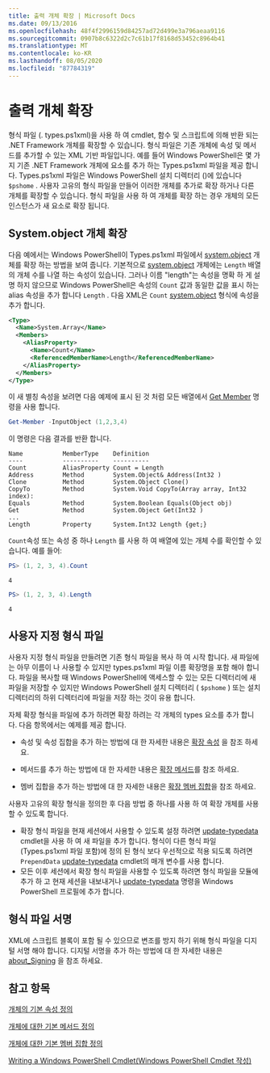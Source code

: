 ```yaml
---
title: 출력 개체 확장 | Microsoft Docs
ms.date: 09/13/2016
ms.openlocfilehash: 48f4f2996159d84257ad72d499e3a796aeaa9116
ms.sourcegitcommit: 0907b8c6322d2c7c61b17f8168d53452c8964b41
ms.translationtype: MT
ms.contentlocale: ko-KR
ms.lasthandoff: 08/05/2020
ms.locfileid: "87784319"
---
```

# <a name="extending-output-objects"></a>출력 개체 확장

형식 파일 (. types.ps1xml)을 사용 하 여 cmdlet, 함수 및 스크립트에 의해 반환 되는 .NET Framework 개체를 확장할 수 있습니다. 형식 파일은 기존 개체에 속성 및 메서드를 추가할 수 있는 XML 기반 파일입니다. 예를 들어 Windows PowerShell은 몇 가지 기존 .NET Framework 개체에 요소를 추가 하는 Types.ps1xml 파일을 제공 합니다. Types.ps1xml 파일은 Windows PowerShell 설치 디렉터리 ()에 있습니다 `$pshome` . 사용자 고유의 형식 파일을 만들어 이러한 개체를 추가로 확장 하거나 다른 개체를 확장할 수 있습니다. 형식 파일을 사용 하 여 개체를 확장 하는 경우 개체의 모든 인스턴스가 새 요소로 확장 됩니다.

## <a name="extending-the-systemarray-object"></a>System.object 개체 확장

다음 예에서는 Windows PowerShell이 Types.ps1xml 파일에서 [system.object](/dotnet/api/System.Array) 개체를 확장 하는 방법을 보여 줍니다. 기본적으로 [system.object](/dotnet/api/System.Array) 개체에는 `Length` 배열의 개체 수를 나열 하는 속성이 있습니다. 그러나 이름 "length"는 속성을 명확 하 게 설명 하지 않으므로 Windows PowerShell은 속성의 `Count` 값과 동일한 값을 표시 하는 alias 속성을 추가 합니다 `Length` . 다음 XML은 `Count` [system.object](/dotnet/api/System.Array) 형식에 속성을 추가 합니다.

```xml
<Type>
  <Name>System.Array</Name>
  <Members>
    <AliasProperty>
      <Name>Count</Name>
      <ReferencedMemberName>Length</ReferencedMemberName>
    </AliasProperty>
  </Members>
</Type>

```

이 새 별칭 속성을 보려면 다음 예제에 표시 된 것 처럼 모든 배열에서 [Get Member](/powershell/module/Microsoft.PowerShell.Utility/Get-Member) 명령을 사용 합니다.

```powershell
Get-Member -InputObject (1,2,3,4)
```

이 명령은 다음 결과를 반환 합니다.

```output
Name           MemberType    Definition
----           ----------    ----------
Count          AliasProperty Count = Length
Address        Method        System.Object& Address(Int32 )
Clone          Method        System.Object Clone()
CopyTo         Method        System.Void CopyTo(Array array, Int32 index):
Equals         Method        System.Boolean Equals(Object obj)
Get            Method        System.Object Get(Int32 )
...
Length         Property      System.Int32 Length {get;}
```

`Count`속성 또는 속성 중 하나 `Length` 를 사용 하 여 배열에 있는 개체 수를 확인할 수 있습니다. 예를 들어:

```powershell
PS> (1, 2, 3, 4).Count
```

```output
4
```

```powershell
PS> (1, 2, 3, 4).Length
```

```output
4
```

## <a name="custom-types-files"></a>사용자 지정 형식 파일

사용자 지정 형식 파일을 만들려면 기존 형식 파일을 복사 하 여 시작 합니다. 새 파일에는 아무 이름이 나 사용할 수 있지만 types.ps1xml 파일 이름 확장명을 포함 해야 합니다. 파일을 복사할 때 Windows PowerShell에 액세스할 수 있는 모든 디렉터리에 새 파일을 저장할 수 있지만 Windows PowerShell 설치 디렉터리 ( `$pshome` ) 또는 설치 디렉터리의 하위 디렉터리에 파일을 저장 하는 것이 유용 합니다.

자체 확장 형식을 파일에 추가 하려면 확장 하려는 각 개체의 types 요소를 추가 합니다. 다음 항목에서는 예제를 제공 합니다.

- 속성 및 속성 집합을 추가 하는 방법에 대 한 자세한 내용은 [확장 속성](./extending-properties-for-objects.md) 을 참조 하세요.

- 메서드를 추가 하는 방법에 대 한 자세한 내용은 [확장 메서드](./defining-default-methods-for-objects.md)를 참조 하세요.

- 멤버 집합을 추가 하는 방법에 대 한 자세한 내용은 [확장 멤버 집합](./defining-default-member-sets-for-objects.md)을 참조 하세요.

사용자 고유의 확장 형식을 정의한 후 다음 방법 중 하나를 사용 하 여 확장 개체를 사용할 수 있도록 합니다.

- 확장 형식 파일을 현재 세션에서 사용할 수 있도록 설정 하려면 [update-typedata](/powershell/module/Microsoft.PowerShell.Utility/Update-TypeData) cmdlet을 사용 하 여 새 파일을 추가 합니다. 형식이 다른 형식 파일 (Types.ps1xml 파일 포함)에 정의 된 형식 보다 우선적으로 적용 되도록 하려면 `PrependData` [update-typedata](/powershell/module/Microsoft.PowerShell.Utility/Update-TypeData) cmdlet의 매개 변수를 사용 합니다.
- 모든 이후 세션에서 확장 형식 파일을 사용할 수 있도록 하려면 형식 파일을 모듈에 추가 하 고 현재 세션을 내보내거나 [update-typedata](/powershell/module/Microsoft.PowerShell.Utility/Update-TypeData) 명령을 Windows PowerShell 프로필에 추가 합니다.

## <a name="signing-types-files"></a>형식 파일 서명

XML에 스크립트 블록이 포함 될 수 있으므로 변조를 방지 하기 위해 형식 파일을 디지털 서명 해야 합니다. 디지털 서명을 추가 하는 방법에 대 한 자세한 내용은 [about_Signing](/powershell/module/microsoft.powershell.core/about/about_signing) 을 참조 하세요.

## <a name="see-also"></a>참고 항목

[개체의 기본 속성 정의](./extending-properties-for-objects.md)

[개체에 대한 기본 메서드 정의](./defining-default-methods-for-objects.md)

[개체에 대한 기본 멤버 집합 정의](./defining-default-member-sets-for-objects.md)

[Writing a Windows PowerShell Cmdlet(Windows PowerShell Cmdlet 작성)](./writing-a-windows-powershell-cmdlet.md)
